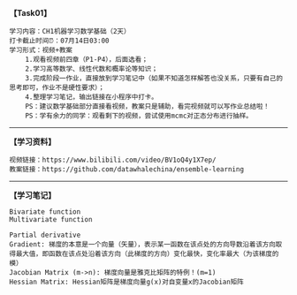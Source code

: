 **【Task01】**

    学习内容：CH1机器学习数学基础（2天）   
    打卡截止时间⏰：07月14日03:00  
    学习形式：视频+教案
        1.观看视频前四章（P1-P4），后面选看；
        2.学习高等数学、线性代数和概率论等知识；
        3.完成阶段一作业，直接放到学习笔记中（如果不知道怎样解答也没关系，只要有自己的思考即可，作业不是硬性要求）；
        4.整理学习笔记，输出链接在小程序中打卡。
        PS：建议数学基础部分直接看视频，教案只是辅助，看完视频就可以写作业总结啦！
        PS：学有余力的同学：观看剩下的视频，尝试使用mcmc对正态分布进行抽样。

-------

**【学习资料】**

    视频链接：https://www.bilibili.com/video/BV1oQ4y1X7ep/
    教案链接：https://github.com/datawhalechina/ensemble-learning

-------

**【学习笔记】**

    Bivariate function
    Multivariate function

    Partial derivative
    Gradient: 梯度的本意是一个向量（矢量），表示某一函数在该点处的方向导数沿着该方向取得最大值，即函数在该点处沿着该方向（此梯度的方向）变化最快，变化率最大（为该梯度的模）  
    Jacobian Matrix (m->n): 梯度向量是雅克比矩阵的特例！(m=1)  
    Hessian Matrix: Hessian矩阵是梯度向量g(x)对自变量x的Jacobian矩阵  